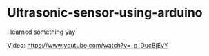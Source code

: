 # Ultrasonic-sensor-using-arduino
i learned something yay

Video: https://www.youtube.com/watch?v=_p_DucBjEvY
